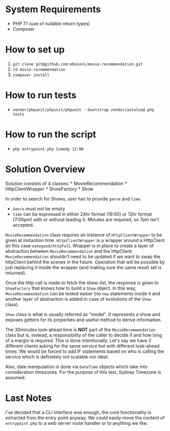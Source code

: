 System Requirements
=====================
* PHP 7.1 (use of nullable return types)
* Composer

How to set up
=============
1. ```git clone git@github.com:ebaioni/movie-recommendation.git```
2. ```cd movie-recommendation```
3. ```composer install```

How to run tests
================
* ```vendor/phpunit/phpunit/phpunit --bootstrap vendor/autoload.php tests```

How to run the script
=====================
* ```php entrypoint.php Comedy 12:00```

Solution Overview
=================
Solution consists of 4 classes:
    * MovieRecommendation
    * HttpClientWrapper
    * ShowFactory
    * Show

In order to search for Shows, user has to provide ```genre``` and ```time```. 
* ```Genre``` must not be empty
* ```time``` can be expressed in either 24hr format (19:00) or 12hr format (7:00pm) with or without leading 0. Minutes are required, so 7pm isn't accepted.

```MovieRecommendation``` class requires an instance of ```HttpClientWrapper``` to be given at instantion time. ```HttpClientWrapper``` is a wrapper around a HttpClient (in this case ```nategood/httpful```). 
Wrapper is in place to create a layer of abstraction between ```MovieRecommendation``` and the httpClient. ```MovieRecommendation``` shouldn't need to be updated if we want to swap the httpClient behind the scenes in the future. Operation that will be possible by just replacing it inside the wrapper (and making sure the same result set is returned).

Once the http call is made to fetch the show-list, the response is given to ```ShowFactory``` that knows how to build a ```Show``` object. In this way, ```MovieRecommendation``` can be tested easier (no ```new``` statements inside it and another layer of abstraction is added in case of evolutions of the ```Show``` class).

```Show``` class is what is usually referred as "model". It represents a show and exposes getters for its properties and useful method to derive information.

The 30minutes look-ahead time is **NOT** part of the ```MovieRecommendation``` class but is, instead, a responsibility of the caller to decide if and how long of a margin is required. 
This is done intentionally. Let's say we have 2 different clients asking for the same service but with different look-ahead times. We would be forced to add IF statements based on who is calling the service which is definetely not scalable nor ideal.

Also, date manipulation is done via ```DateTime``` objects which take into consideration timezones. For the purpose of this test, Sydney Timezone is assumed.

Last Notes
==========
I've decided that a CLI interface was enough, the core functionality is extracted from the entry point anyway. We could easily move the content of ```entrypoint.php``` to a web server route handler or to anything we like.



